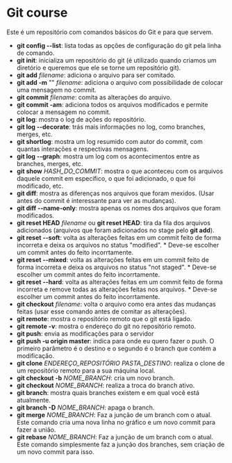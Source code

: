 # Git course

Este é um repositório com comandos básicos do Git e para que servem.

- __git config --list__: lista todas as opções de configuração do git pela linha de comando.
- __git init__: inicializa um repositório do git (é utilizado quando criamos um diretório e queremos que ele se torne um repositório git).
- __git add__ *filename*: adiciona o arquivo para ser comitado.
- __git add -m__ "" *filename*: adiciona o arquivo com possibilidade de colocar uma mensagem no commit.
- __git commit__ *filename*: comita as alterações do arquivo.
- __git commit -am__: adiciona todos os arquivos modificados e permite colocar a mensagem no commit.
- __git log__: mostra o log de ações do repositório.
- __git log --decorate__: trás mais informações no log, como branches, merges, etc.
- __git shortlog__: mostra um log resumido com autor do commit, com quantas interações e respectivas mensagens.
- __git log --graph__: mostra um log com os acontecimentos entre as branches, merges, etc.
- __git show__ *HASH_DO_COMMIT*: mostra o que aconteceu com os arquivos daquele commit em específico, o que foi adicionado, o que foi modificado, etc. 
- __git diff__: mostra as diferenças nos arquivos que foram mexidos. (Usar antes do commit é interessante para ver as mudanças).
- __git diff --name-only__: mostra apenas os nomes dos arquivos que foram modificados.
- __git reset HEAD__ *filename* ou __git reset HEAD__: tira da fila dos arquivos adicionados (arquivos que foram adicionados no stage pelo __git add__).
- __git reset --soft__: volta as alterações feitas em um commit feito de forma incorreta e deixa os arquivos no status "modified". * Deve-se escolher um commit antes do feito incorrtamente.
- __git reset --mixed__: volta as alterações feitas em um commit feito de forma incorreta e deixa os arquivos no status "not staged". * Deve-se escolher um commit antes do feito incorrtamente.
- __git reset --hard__: volta as alterações feitas em um commit feito de forma incorreta e remove todas as alterações feitas nos arquivos. * Deve-se escolher um commit antes do feito incorrtamente.
- __git checkout__ *filename*: volta o arquivo como era antes das mudanças feitas (usar esse comando antes de comitar as alterações).
- __git remote__: mostra o repositório remoto que o git está ligado.
- __git remote -v__: mostra o endereço do git no repositório remoto.
- __git push__: envia as modificações para o servidor
- __git push -u origin master__: indica para onde eu quero fazer o push. O primeiro parâmetro é o destino e o segundo é o branch que contém a modificação.
- __git clone__ *ENDEREÇO_REPOSITÓRIO PASTA_DESTINO*: realiza o clone de um repositório remoto para a sua máquina local.
- __git checkout -b__ *NOME_BRANCH*: cria um novo branch.
- __git checkout__ *NOME_BRANCH*: realiza a troca do branch ativo.
- __git branch__: mostra quais branches existem e em qual você está atualmente.
- __git branch -D__ *NOME_BRANCH*: apaga o branch.
- __git merge__ *NOME_BRANCH*: Faz a junção de um branch com o atual. Este comando cria uma nova linha no gráfico e um novo commit para fazer a união.
- __git rebase__ *NOME_BRANCH*: Faz a junção de um branch com o atual. Este comando simplesmente faz a junção dos branches, sem criação de um novo commit para isso.